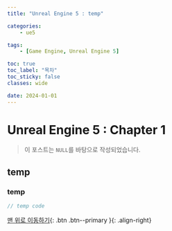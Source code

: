 ```yaml
---
title: "Unreal Engine 5 : temp"

categories:
    - ue5

tags:
    - [Game Engine, Unreal Engine 5]

toc: true
toc_label: "목차"
toc_sticky: false
classes: wide

date: 2024-01-01
---
```


# Unreal Engine 5 : Chapter 1

> 이 포스트는 `NULL`를 바탕으로 작성되었습니다.

## temp

### temp
```c++
// temp code
```


[맨 위로 이동하기](#){: .btn .btn--primary }{: .align-right}